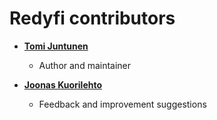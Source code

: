 Redyfi contributors
===================

* **[Tomi Juntunen](https://github.com/anerani/)**
  * Author and maintainer

* **[Joonas Kuorilehto](https://github.com/joneskoo/)**
  * Feedback and improvement suggestions
